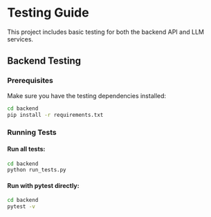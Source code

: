 # Testing Guide

This project includes basic testing for both the backend API and LLM services.

## Backend Testing

### Prerequisites

Make sure you have the testing dependencies installed:

```bash
cd backend
pip install -r requirements.txt
```

### Running Tests

#### Run all tests:
```bash
cd backend
python run_tests.py
```



#### Run with pytest directly:
```bash
cd backend
pytest -v
```
